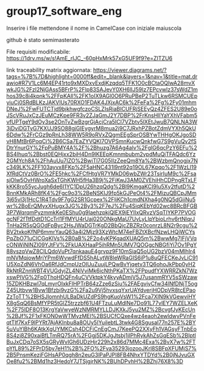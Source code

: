 # group17_software_eng

Inserire i file mettendone il nome in CamelCase con iniziale maiuscola

github è stato semimasterato

File requisiti modificabile:
https://1drv.ms/w/s!AmE_rIJC_-60pHxMrk57xG5UF9f9?e=ZITZU6

link traceability matrix aggiornata: 
https://viewer.diagrams.net/?tags=%7B%7D&highlight=0000ff&edit=_blank&layers=1&nav=1&title=mat.drawio#R7V1Lc6M4EP41rto9xMXDxvExdjKzqdq5TFK1O0cBCtaOQIwA28mvXwkJG%2FzI2NjGAss5BFrP%2Flp83SAJevY0XH6lIJ59Iz7EPcvwlz37sWdZ1mhos39c8i4kpnk%2FFpKAIl%2FK1oIX9AGl0O6PRuPBeP2TuTLkw6RSMCUEpyiuCj0SRdBLKzJAKVlUs70RXO1FDAK4JXjxAC6k%2FeFa%2Fg%2Fy01mhmDNeJ%2FwFUTCTjd9bjkhwgfczoCSLZIsRiaBICUFRjSEEyQz4ZFES2U89e0oJScVRuJxCzJEuMCzKpe9FR3v2ZJaGmJ2Y7DBP%2FrKnsHlIYaYXhVFabm5vfUPTgeY9dOy3se2OnTvZwBzgrGjAcjCra5ICl7VZbtv5lXEtJwuB7QNLNA3W3jDviDGTyG7KXUJ9SO88gjGIEygyrM8mua2j9C7JRxhPZBotZdmVYXh5QkU6Ddw%2FrCGz9pRnLh38WW5R9oRVxZQgmEEgSprOSBYwTHHgOKJgoSDvH8MtBr6PoqCi%2B6CSa7EaZYVQKl7OVPSmnKucwQnkfwG7S9gVuQv2fSDtrYnurGY%2FpPuBMY4A%2F%2Bhuzg7A6Ag4alv%2FgIG6qcPzY6EFu%2BS4Ihuq%2Bbst0EQHjxx2biH4Dn9lKEEpKmnmbubm2vpdMuQjTFAQdc6Yz2GMYch8A%2FhAuUu7IZO%2BwiTl7G05IIzZeeQm8Ya%2BWzbmQnogjx7Nc349LK%2FF103ayvx8FKp%2F5aHNC431l9nt92q19OL67Kpqo%2F1WzLl19XfRdCtVz0BrO%2FE5hkc%2FCfHtgVR7YMkD06wbZWr23TsirIuM9c%2FsasjOlw5OvHWroXaSxTGhKWH5fHa3B9j%2FiKwJ3AM0ZVEhiHhCDPngRTxLFkKK8ro55ycJugh6de6I1YC1DpU26hzqQdg%2Bl9KmgaKCI9Iu5Xy2tfutD%2BnnKMkARh8fK4%2Fgc9o3%2BeNSKIJ9fp5kGJPeOt4%2FMizuQBCpJMm3j65vl3j1HcC1R4Tdv9F7gG2SR1Gcpex%2FljKCh1cmdNXha4g0NQ5dGiiNu5wr%2BoErQMyxXHugx3JG%2By3%2F7eJ%2Fu4SiqKEbYd02wc8BRcBFGB3P7WqrqmPyzmmkKe0EShu0g9IaehzpkjQlEX9iEYIIxQRvzVSqTIYKP7PVOGgcNF2fTtfDdtD1CcTrI1FfMYU4rUaj020ONkgMaU7UvLyLIpYbioLrhv6rtNlqrJTnHa2R5sQGOdFpByc2HsJWaDGTrKgD2BbQjcZBZRz0conrzL8N2r9cgu%2BV2txkoKfNP6mmrYauQ63a4i2Mjz93XzWtcM74eFBZtXBcfNzwLHQjWCYsPqZbO71uCICGqKlVs%2B0aB%2F2o4vKPKgadXUAQ5m%2BwwMg7lFjVVqcONWiNlNZI09YJtFV%2FkUAXHaaP5ihRMn5UMV7QOGgcNBGfiYi7Ov1PgY88vszqVwZ8ClLQdoVuPt7qnkaauE4grvpz9F10mSiaQ5oUG2bzV04mMIhIr4mNVMqjowMrjYPm6WvwdFfDS5hALytW8leWRaGIS6iP1u8uQFECKeJvLiC91U5XpZdN6VhOa6RfJdCmpUzOIUuZuujLPQwBvYjqetv3TQ6ohoJkPbp0yH2RkNtRZnnWBT4VUGdyjZL4NjVviMk6icNthPKaTX%2FPpudfYXWRRZkN7WzxswPIVG%2Fp0ThoHDQFn4uCVVktpkY4kyyADmjV5J7usanmRYV5sSWzaw15ZDKHBzwI7qLmyrOIxkFlHPTrB64zZze6zSiu%2FAEgvjyCfw34lNfDNjT5ogZ45Utbvw1Bvw1Bfzbi9vzG%2Fa2u9Vj5hvxsqYxrUAYdverjHODpVR8tcEPaoZzToTT%2BHSJlomnhULBaDkUZdPS9hgKuoVsW1%2Fca7XIN9kVGewviHYX8gSqQ6BsMfYPR5tGlZ5trzzbf61U4FTzuLuMdlNe7Do91L77vlEY7WZELXeK%2F75IDF8O13KrgYaVwyeWzNMRMYLLDJKXkJ5yu2MZ%2BcvgfJyKEcUn%2BJf%2F1xFKON0wWTMyzMEl%2BSUCfCQxe4wz4eaoh2ewldwyPVnFeqtTIf7KxF9lPYRt7AjAKInbu8a8OUy5IYuilebtL3twk4G8SgusaI77n257E%2BY5uVuYlBh6KAtkXgUYMKCsh4DCFiCnEgCmJ7KeePQ2XXyFh1VAGsyFTnbEo8S4zj8Z90xaiBfLTmRQ75rA%2FGgj5DKJgJtsbj1jIPhRykAhZsGqESb%2BIptlBuJxCDq7oSX5sGRyWvIGh6UDzHjr229h2x86d7MMc4Exa%2BvX7w%2FTpYfL89%2FPrD5by7eH1%2B%2FO%2Fva35293jozooJKrl8SBFpXFUMjS7%2B5PnsmKezjFGHsAP0qgh8n2euG3lPaPJPI8FB4NhxYTDYd%2B0jNJvuGXOe8fu2%2BMd1hz3HedoY7JTSjgjrNK%2BUhDPvhH%2BZhj76X8%3D

